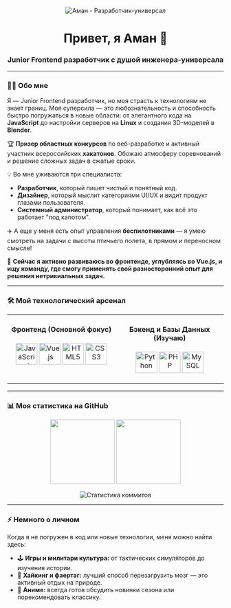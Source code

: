 <!-- 
Создай классный баннер в Canva (https://www.canva.com/) или Figma. 
Размер ~1280x400px. Загрузи его в свой репозиторий и вставь ссылку сюда.
-->
<p align="center">
  <img src="https://i.pinimg.com/1200x/8f/c3/7d/8fc37d42ebe1425efbe0bd1d1c24eed0.jpg" alt="Аман - Разработчик-универсал"/>
</p>

<h1 align="center">Привет, я Аман 👋</h1>
<h3 align="center">Junior Frontend разработчик с душой инженера-универсала</h3>

---

### 👨‍💻 Обо мне

Я — Junior Frontend разработчик, но моя страсть к технологиям не знает границ. Моя суперсила — это любознательность и способность быстро погружаться в новые области: от элегантного кода на **JavaScript** до настройки серверов на **Linux** и создания 3D-моделей в **Blender**.

🏆 **Призер областных конкурсов** по веб-разработке и активный участник всероссийских **хакатонов**. Обожаю атмосферу соревнований и решение сложных задач в сжатые сроки.

💡 Во мне уживаются три специалиста:
-   **Разработчик**, который пишет чистый и понятный код.
-   **Дизайнер**, который мыслит категориями UI/UX и видит продукт глазами пользователя.
-   **Системный администратор**, который понимает, как всё это работает "под капотом".

✈️ А еще у меня есть опыт управления **беспилотниками** — я умею смотреть на задачи с высоты птичьего полета, в прямом и переносном смысле!

🚀 **Сейчас я активно развиваюсь во фронтенде, углубляясь во Vue.js, и ищу команду, где смогу применять свой разносторонний опыт для решения нетривиальных задач.**

---

### 🛠 Мой технологический арсенал

<table width="100%">
  <tr>
    <td valign="top" width="50%">
      <h4 align="center">Фронтенд (Основной фокус)</h4>
      <p align="center">
        <a href="https://developer.mozilla.org/en-US/docs/Web/JavaScript"><img src="https://profilinator.rishav.dev/skills-assets/javascript-original.svg" alt="JavaScript" height="50"/></a>
        <a href="https://vuejs.org/"><img src="https://profilinator.rishav.dev/skills-assets/vuejs-original-wordmark.svg" alt="Vue.js" height="50"/></a>
        <a href="https://developer.mozilla.org/en-US/docs/Web/HTML"><img src="https://profilinator.rishav.dev/skills-assets/html5-original-wordmark.svg" alt="HTML5" height="50"/></a>
        <a href="https://developer.mozilla.org/en-US/docs/Web/CSS"><img src="https://profilinator.rishav.dev/skills-assets/css3-original-wordmark.svg" alt="CSS3" height="50"/></a>
      </p>
    </td>
    <td valign="top" width="50%">
      <h4 align="center">Бэкенд и Базы Данных (Изучаю)</h4>
      <p align="center">
        <a href="https://www.python.org/"><img src="https://profilinator.rishav.dev/skills-assets/python-original.svg" alt="Python" height="50"/></a>
        <a href="https://www.php.net/"><img src="https://profilinator.rishav.dev/skills-assets/php-original.svg" alt="PHP" height="50"/></a>
        <a href="https://www.mysql.com/"><img src="https://profilinator.rishav.dev/skills-assets/mysql-original-wordmark.svg" alt="MySQL" height="50"/></a>
      </p>
    </td>
  </tr>
</table>

---

### 📊 Моя статистика на GitHub

<p align="center">
  <img height="150em" src="https://github-readme-stats.vercel.app/api?username=aeidea1&show_icons=true&theme=tokyonight&include_all_commits=true&count_private=true"/>
  <img height="150em" src="https://github-readme-stats.vercel.app/api/top-langs/?username=aeidea1&layout=compact&langs_count=8&theme=tokyonight"/>
</p>
<p align="center">
  <img src="https://github-readme-streak-stats.herokuapp.com/?user=aeidea1&theme=tokyonight" alt="Статистика коммитов"/>
</p>

---

### ⚡ Немного о личном

Когда я не погружен в код или новые технологии, меня можно найти здесь:

-   🕹️ **Игры и милитари культура:** от тактических симуляторов до изучения истории.
-   🌲 **Хайкинг и фаертаг:** лучший способ перезагрузить мозг — это активный отдых на природе.
-   🍥 **Аниме:** всегда готов обсудить новинки сезона или порекомендовать классику.
